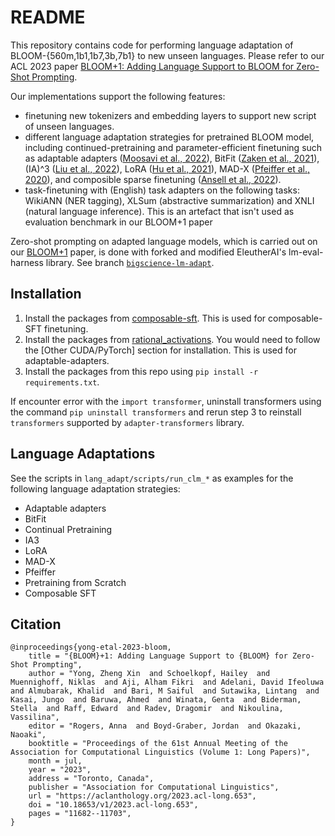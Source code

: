 # README

This repository contains code for performing language adaptation of BLOOM-{560m,1b1,1b7,3b,7b1} to new unseen languages. Please refer to our ACL 2023 paper [BLOOM+1: Adding Language Support to BLOOM for Zero-Shot Prompting](https://aclanthology.org/2023.acl-long.653/).

Our implementations support the following features:
- finetuning new tokenizers and embedding layers to support new script of unseen languages.
- different language adaptation strategies for pretrained BLOOM model, including continued-pretraining and parameter-efficient finetuning such as adaptable adapters ([Moosavi et al., 2022](https://arxiv.org/abs/2205.01549)), BitFit ([Zaken et al., 2021](https://arxiv.org/abs/2106.10199)), (IA)^3 ([Liu et al., 2022](https://arxiv.org/abs/2205.05638)), LoRA ([Hu et al., 2021](https://arxiv.org/abs/2106.09685)), MAD-X ([Pfeiffer et al., 2020](https://aclanthology.org/2020.emnlp-main.617/)), and composible sparse finetuning ([Ansell et al., 2022](https://github.com/cambridgeltl/composable-sft)).
- task-finetuning with (English) task adapters on the following tasks: WikiANN (NER tagging), XLSum (abstractive summarization) and XNLI (natural language inference). This is an artefact that isn't used as evaluation benchmark in our BLOOM+1 paper

Zero-shot prompting on adapted language models, which is carried out on our [BLOOM+1](https://arxiv.org/abs/2212.09535) paper, is done with forked and modified EleutherAI's lm-eval-harness library. See branch [`bigscience-lm-adapt`](https://github.com/yongzx/lm-evaluation-harness/tree/bigscience-lm-adapt).


## Installation
1. Install the packages from [composable-sft](https://github.com/cambridgeltl/composable-sft). This is used for composable-SFT finetuning.
2. Install the packages from [rational_activations](https://github.com/ml-research/rational_activations). You would need to follow the [Other CUDA/PyTorch] section for installation. This is used for adaptable-adapters. 
3. Install the packages from this repo using `pip install -r requirements.txt`. 

If encounter error with the `import transformer`, uninstall transformers using the command `pip uninstall transformers` and rerun step 3 to reinstall `transformers` supported by `adapter-transformers` library.

## Language Adaptations

See the scripts in `lang_adapt/scripts/run_clm_*` as examples for the following language adaptation strategies:
- Adaptable adapters
- BitFit
- Continual Pretraining
- IA3
- LoRA
- MAD-X
- Pfeiffer
- Pretraining from Scratch
- Composable SFT


## Citation
```
@inproceedings{yong-etal-2023-bloom,
    title = "{BLOOM}+1: Adding Language Support to {BLOOM} for Zero-Shot Prompting",
    author = "Yong, Zheng Xin  and Schoelkopf, Hailey  and Muennighoff, Niklas  and Aji, Alham Fikri  and Adelani, David Ifeoluwa  and Almubarak, Khalid  and Bari, M Saiful  and Sutawika, Lintang  and Kasai, Jungo  and Baruwa, Ahmed  and Winata, Genta  and Biderman, Stella  and Raff, Edward  and Radev, Dragomir  and Nikoulina, Vassilina",
    editor = "Rogers, Anna  and Boyd-Graber, Jordan  and Okazaki, Naoaki",
    booktitle = "Proceedings of the 61st Annual Meeting of the Association for Computational Linguistics (Volume 1: Long Papers)",
    month = jul,
    year = "2023",
    address = "Toronto, Canada",
    publisher = "Association for Computational Linguistics",
    url = "https://aclanthology.org/2023.acl-long.653",
    doi = "10.18653/v1/2023.acl-long.653",
    pages = "11682--11703",
}
```